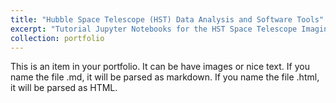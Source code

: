 ```yaml
---
title: "Hubble Space Telescope (HST) Data Analysis and Software Tools"
excerpt: "Tutorial Jupyter Notebooks for the HST Space Telescope Imaging Spectrograph (STIS)<br/><img src='/images/hst.jpg'>"
collection: portfolio
---
```


This is an item in your portfolio. It can be have images or nice text. If you name the file .md, it will be parsed as markdown. If you name the file .html, it will be parsed as HTML. 
